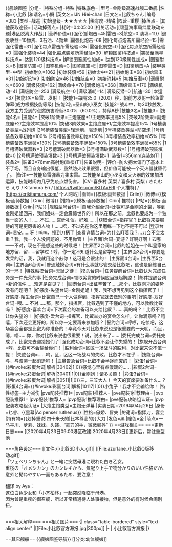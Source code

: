 {{舰娘图鉴 
|分组=
|特殊分组=特殊
|特殊底色=
|型号=金刚级高速战舰二番舰
|名称=小比叡
|和谐名=小鲟
|英文名=IJN Hiei-chan
|日文名=比叡ちゃん
|编号=383
|类型=战巡
|初始星级=★★☆☆☆
|稀有度=精锐
|阵营=重樱
|掉落点=
|其他获取途径=
|活动掉落点=
|耗时=04:05:00
|相关活动=[[碧蓝海事局绊爱联动专题|港区脱离大作战]]
|营养价值={{强化值|炮击=45|雷击=3|航空=0|装填=11}}
|退役收益=10物资、3石油、4勋章
|需强化炮击=68
|强化每点炮击所需经验=15
|需强化雷击=31
|强化每点雷击所需经验=35
|需强化航空=0
|强化每点航空所需经验=0
|需强化装填=44
|强化每点装填所需经验=30
|解锁图鉴科技点=
|突破至满星科技点=
|达到120级科技点=
|解锁图鉴属性加成=
|达到120级属性加成=
|图鉴耐久=B
|图鉴防空=D
|图鉴机动=C
|图鉴航空=E
|图鉴雷击=D
|图鉴炮击=A
|装甲类型=中型
|初始耐久=1062
|初始装填=59
|初始命中=21
|初始炮击=68
|初始雷击=31
|初始机动=9
|初始防空=46
|初始航空=0
|初始消耗=5
|初始反潜=0
|满级耐久=6609
|满级装填=162
|满级命中=70
|满级炮击=368
|满级雷击=170
|满级机动=41
|满级防空=253
|满级航空=0
|满级消耗=14
|满级反潜=0
|航速=30
|幸运=37
|技能1名=鱼雷、发射！
|技能1=每隔35.0（20.0）秒，朝前方发射一轮鱼雷弹幕(威力根据技能等级)
|技能2名=圣山的小巫女
|技能2=战斗中，每20秒触发，我方主力受到的点燃伤害降低30.0%（60.0%），持续8秒
|技能3名=
|技能3=
|技能4名=
|技能4=
|突破1阶效果=主炮底座+1/主炮效率提高5%
|突破2阶效果=副炮底座+2/主炮效率提高10%
|突破3阶效果=主炮底座+1/主炮效率提高15%
|1号槽装备类型=战列炮
|2号槽装备类型=轻巡炮、驱逐炮
|3号槽装备类型=防空炮
|1号槽装备效率初始=100%
|2号槽装备效率初始=150%
|3号槽装备效率初始=85%
|1号槽装备效率满破=130%
|2号槽装备效率满破=150%
|3号槽装备效率满破=85%
|1号槽满破武器数=3
|2号槽满破武器数=3
|3号槽满破武器数=1
|1号槽满破预装填数=0
|2号槽满破预装填数=3
|3号槽满破预装填数=1
|装备1=356mm连装炮T1
|装备2=
|装备3=76mm高射炮(重樱)T1
|装备说明=
|评价=防火拐太偏门了基本上不了场，而且自身输出很低，虽然防火效果很强，但价值可能被一个灭火器就替代了。
|备注=一技能鱼雷弹幕为集束雷。二技能圣山的小巫女和灭火器的效果加法运算，技能时间内几乎免疫点燃伤害。
|CV=喜多村 英梨 / 喜多村 英梨 / きたむら えり / Kitamura Eri / [https://twitter.com/KITAxERI 个人推特] / [https://erikitamura.com/ 个人网站]
|画师={{模板:画师数据 | Criin}}
|微博={{模板:画师数据 | Criin| 微博}}
|推特={{模板:画师数据 | Criin| 推特}}
|P站={{模板:画师数据 | Criin| P站}}
|舰船型号台词=
|自我介绍台词=比叡可是金刚的比叡，等到金刚姐姐回来，我们姐妹一定会震惊世界的！所以在那之前，比叡也要成为一个独当一面的人！……不过……宫廷礼仪，好难……
|获取台词=指挥官？比叡将来要服侍的可是更厉害的人物！……唔，不过先在你这里磨练一下也不是不可以
|登录台词=贵安……呀！呜呜，撞到刀柄了
|查看详情台词=为什么盯着我？…刀会不会太重？我，我一个人没问题的，不用你管！
|主界面1台词=宴游？好啊好啊！去哪——不对，现在不是想这些的时候吧！
|主界面2台词=比叡的姐姐在一个叫皇家的地方留、留……留学过！哼，你一定不知道什么是留学吧！
|主界面3台词=你要是发呆的话，我，我就用这个敲你！这可是会很疼的！
|主界面4台词=
|主界面5台词=
|主界面6台词= 
|普通触摸台词=有什么事就尽管交给比叡吧，这也是磨练自己的一环！
|特殊触摸台词=无耻之徒！
|摸头台词=
|任务提醒台词=比叡认为完成任务是一件光荣的事
|任务完成台词=领取奖赏的时候应当挺起胸膛！
|邮件提醒台词=新的信件……难道是召见？！
|回港台词=出征辛苦了……那个，比叡刚才的姿势没有问题吧？
|好感度-失望台词=金刚姐姐！我，我不想再见到这个指挥官了！
|好感度-陌生台词=比叡自己一个人做得到，指挥官就去做别的事吧
|好感度-友好台词=喂……不对……那，那个，指挥官，比叡遇到了不懂的地方，可以教教比叡吗？
|好感度-喜欢台词=下次宴会的准备可以交给比叡？……真的吗？！比叡不会让你失望的！
|好感度-爱台词=指挥官，比叡举办的宴会怎么样，让你满意吗？嘻嘻，下次还会更好的，所以你一定要再来参加哦？
|誓约台词=哼哼，吃惊吧，这场宴会全都是比叡为你准备的！毕竟今天对比叡来说也是很重要的一天呢，而且，嗯，唔……你，你对比叡来说也很重要！说，说出来了……
|委托完成台词=委托完成了，比叡先去迎接她们了
|强化成功台词=比叡不会让你失望的！
|旗舰开战台词=哼，比叡可不会输给你们！
|胜利台词=区区一场战斗的胜利，对比叡来说不值一提！
|失败台词=……呜，区，区区一场战斗的失败，比叡才不在乎…
|技能台词=与，与波涛一起消逝吧！
|血量告急台词=比叡不会半途而废的！
|彩蛋1台词={{#invoke:彩蛋台词|解析|30402|1|0}}感觉心里有点暖暖的……
|彩蛋2台词={{#invoke:彩蛋台词|解析|30401|1|0}}金刚姐！请多关照！
|彩蛋3台词={{#invoke:彩蛋台词|解析|30511|1|0}}三，三笠大人！ 今天的宴席要准备什么…？
|彩蛋4台词={{#invoke:彩蛋台词|解析|10117|1|0}}小兔子！我才不会输给你！
|特性标签=主力减伤
|pve配装推荐1=
|pve配装1推荐人=
|pve配装1推荐理由=
|pvp配装推荐1=
|pvp配装1推荐人=
|pvp配装1推荐理由=
|pve配装攻略组认证=
|pvp配装攻略组认证=
|大炮主炮类型=主炮无弹幕
|实装日期=2019年04月26日
|身份=匕睿、{{黑幕|Acipenser ruthenus}}
|性格=傲娇、冒失
|关键词=指挥刀，宴会
|持有物={{划掉重说|四十米长的|比本尊高的}}大刀
|发色=黑
|瞳色=金
|萌点=一马平川、萝莉、妹妹、头饰、“拿刀的手，微微颤抖”
}}
==游戏相关==
===更新日志===
[[2020年4月23日09:00港区改建|2020年4月23日]]更新后，常驻重型池

===角色设定===
[[文件:小比叡SD小人.gif]]  [[File:azurlane_小比叡Q版移动.gif]]<br>
「ツェペリンちゃん」と一緒に突然母港に現れた白き乙女。<br>
重桜の「オメシカン」のカンレキから、気配り上手で物分かりのいい性格だが、意外と拗ねやすい一面もあるため、要注意！<br><br>
翻译 by Aya：<br>
这位白色少女和「小齐柏林」一起突然降临于母港。<br>
因为曾是重樱的御召舰，所以非常精通待人处事接物，但是意外的有时候会闹别扭。<br><br>

===相关解释===
===相关图片===
{| class="table-bordered" style="text-align:center"
|[[File:小比叡官方海报.jpg|300px]]
|-
| 小比叡官方海报
|}

==其它舰船==
{{舰娘图鉴导航}}
[[分类:幼体舰娘]]